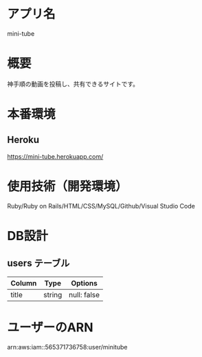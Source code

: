 # アプリ名
mini-tube

# 概要
<p>神手順の動画を投稿し、共有できるサイトです。</p>

# 本番環境
## Heroku
https://mini-tube.herokuapp.com/

# 使用技術（開発環境）
Ruby/Ruby on Rails/HTML/CSS/MySQL/Github/Visual Studio Code

# DB設計

## users テーブル

| Column           | Type       | Options     |
| ---------------- | ---------- | ----------- |
| title            | string     | null: false |

# ユーザーのARN
arn:aws:iam::565371736758:user/minitube
